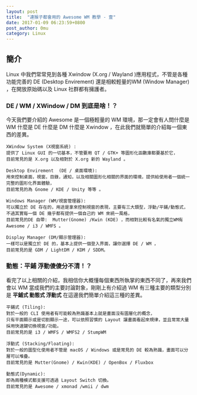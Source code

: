 ```yaml
---
layout: post
title:  "連猴子都會用的 Awesome WM 教學 - 壹" 
date: 2017-01-09 06:23:59+0800
post_author: 0mu
category: Linux
---
```


## 簡介
Linux 中我們常常見到各種 Xwindow (X.org / Wayland )應用程式，不管是各種功能完善的 DE (Desktop Envirement) 還是相較輕量的WM (Window Manager) ，在開放原始碼以及 Linux 社群都有擁護者。    

### DE / WM / XWindow / DM 到底是啥！？    
     
今天我們要介紹的 Awesome 是一個極輕量的 WM 環境，那一定會有人問什麼是 WM 什麼是 DE 什麼是 DM 什麼是 Xwindow ，在此我們就簡單的介紹每一個東西的差異。     

``` 
XWindow System (X視窗系統) :    
提供了 Linux GUI 的一切基本，不管要用 QT / GTK+ 等圖形化函數庫都要基於它，
目前常見的是 X.org 以及相對於 X.org 新的 Wayland 。
    
Desktop Envirement  (DE / 桌面環境):    
用來控制桌面，視窗，目錄，通知，以及相關圖形化相關的界面的環境，提供給使用者一個統一完整的圖形化界面體驗，
目前常見的為 Gnome / KDE / Unity 等等 。    
     
Windows Manager (WM/視窗管理器):    
可以獨立於 DE 存在的，用途是拿來控制視窗的表現，主要有三大類型，浮動/平鋪/動態式，
不過其實每一個 DE 幾乎都有提供一個自己的 WM 來統一風格，    
目前常見的DE 自帶:  Mutter(Gnome) /Kwin (KDE) ，而相對比較有名氣的獨立WM有 Awesome / i3 / WMFS 。       
     
Display Manager (DM/顯示管理器):    
一樣可以是獨立於 DE 的，基本上提供一個登入界面，讓你選擇 DE / WM ，
目前常見的是 GDM / LightDM / KDM / SDDM。
```

### 動態：平鋪 浮動傻傻分不清！？         
     

看完了以上相關的介紹，我相信你大概懂每個東西所執掌的東西不同了，再來我們會以 WM 當成我們的主要討論對象，剛剛上有介紹過 WM 有三種主要的類型分別是 **平鋪式 動態式 浮動式** 在這邊我們簡單介紹這三種的差異。

```
平鋪式 (Tiling): 
對於一般的 CLI 使用者有可能較為熟識基本上就是畫面沒有圖層化的概念，
只有平面顯示或是切割顯示一途，可以依照習慣的 Layout 讓畫面看起來規律，並且常常大量採用快速鍵切換視窗/功能。
目前常見的是 i3 / WMFS / WMFS2 / StumpWM

浮動式 (Stacking/Floating): 
對於一般的圖型化使用者不管是 macOS / Windows 或是常見的 DE 較為熟識，畫面可以分層可以堆疊。
目前常見的是 Mutter(Gnome) / Kwin(KDE) / OpenBox / Fluxbox

動態式(Dynamic):
即為兩種模式都支援可透過 Layout Switch 切換。
目前常見的是 Awesome / xmonad /wmii / dwm
```